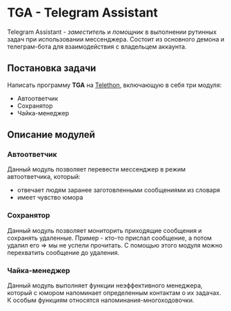 # TGA - Telegram Assistant

Telegram Assistant - _заместитель_ и _помощник_ в выполнении рутинных задач при использовании мессенджера. Состоит из основного демона и телеграм-бота для взаимодействия с владельцем аккаунта.

## Постановка задачи

Написать программу **TGA** на [Telethon](https://github.com/LonamiWebs/Telethon), включающую в себя три модуля:

* Автоответчик
* Сохранятор
* Чайка-менеджер

## Описание модулей

### Автоответчик

Данный модуль позволяет перевести мессенджер в режим автоответчика, который:

* отвечает людям заранее заготовленными сообщениями из словаря
* имеет чувство юмора

### Сохранятор

Данный модуль позволяет мониторить приходящие сообщения и сохранять удаленные. Пример - кто-то прислал сообщение, а потом удалил его => мы не успели прочитать. С помощью этого модуля можно перехватить сообщение до удаления.

### Чайка-менеджер

Данный модуль выполняет функции неэффективного менеджера, который с юмором напоминает определенным контактам о их задачах. К особым функциям относятся напоминания-многоходовочки.
